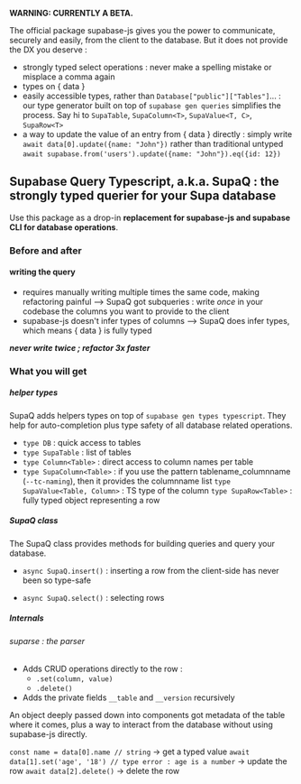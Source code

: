 **WARNING: CURRENTLY A BETA.**

The official package supabase-js gives you the power to communicate, securely and easily, from the client to the database.
But it does not provide the DX you deserve :
- strongly typed select operations : never make a spelling mistake or misplace a comma again
- types on { data }
- easily accessible types, rather than `Database["public"]["Tables"]`... : our type generator built on top of `supabase gen queries` simplifies the process. Say hi to `SupaTable`, `SupaColumn<T>`, `SupaValue<T, C>`, `SupaRow<T>`
- a way to update the value of an entry from { data } directly : simply write `await data[0].update({name: "John"})` rather than traditional untyped `await supabase.from('users').update({name: "John"}).eq({id: 12})`

## Supabase Query Typescript, a.k.a. SupaQ : the strongly typed querier for your Supa database

Use this package as a drop-in **replacement for supabase-js and supabase CLI for database operations**.

### Before and after

#### writing the query

- requires manually writing multiple times the same code, making refactoring painful
--> SupaQ got subqueries : write *once* in your codebase the columns you want to provide to the client
- supabase-js doesn't infer types of columns
--> SupaQ does infer types, which means { data } is fully typed

***never write twice ; refactor 3x faster***

### What you will get

##### helper types

SupaQ adds helpers types on top of ```supabase gen types typescript```. They help for auto-completion plus type safety of all database related operations.

- ```type DB``` : quick access to tables
- ```type SupaTable``` : list of tables
- ```type Column<Table>``` : direct access to column names per table
- ```type SupaColumn<Table>``` : if you use the pattern tablename_columnname (```--tc-naming```), then it provides the columnname list
```type SupaValue<Table, Column>``` : TS type of the column
```type SupaRow<Table>``` : fully typed object representing a row

##### SupaQ class

The SupaQ class provides methods for building queries and query your database.

- ```async SupaQ.insert()``` : inserting a row from the client-side has never been so type-safe

- ```async SupaQ.select()``` : selecting rows

##### Internals

###### suparse : the parser

- Adds CRUD operations directly to the row :
	- ```.set(column, value)```
	- ```.delete()```
- Adds the private fields `__table` and `__version` recursively

An object deeply passed down into components got metadata of the table where it comes, plus a way to interact from the database without using supabase-js directly.

```const name = data[0].name // string``` -> get a typed value
```await data[1].set('age', '18') // type error : age is a number``` -> update the row
```await data[2].delete()``` -> delete the row
